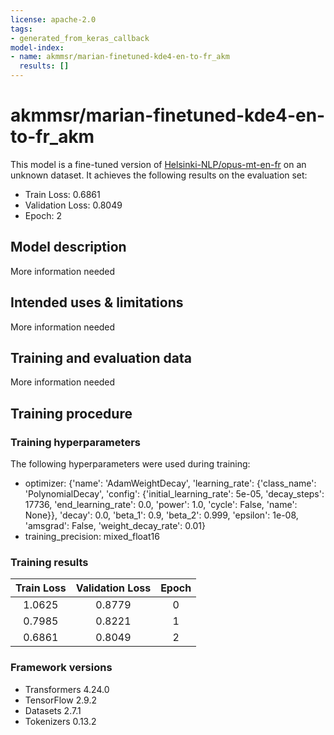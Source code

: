 ```yaml
---
license: apache-2.0
tags:
- generated_from_keras_callback
model-index:
- name: akmmsr/marian-finetuned-kde4-en-to-fr_akm
  results: []
---
```


<!-- This model card has been generated automatically according to the information Keras had access to. You should
probably proofread and complete it, then remove this comment. -->

# akmmsr/marian-finetuned-kde4-en-to-fr_akm

This model is a fine-tuned version of [Helsinki-NLP/opus-mt-en-fr](https://huggingface.co/Helsinki-NLP/opus-mt-en-fr) on an unknown dataset.
It achieves the following results on the evaluation set:
- Train Loss: 0.6861
- Validation Loss: 0.8049
- Epoch: 2

## Model description

More information needed

## Intended uses & limitations

More information needed

## Training and evaluation data

More information needed

## Training procedure

### Training hyperparameters

The following hyperparameters were used during training:
- optimizer: {'name': 'AdamWeightDecay', 'learning_rate': {'class_name': 'PolynomialDecay', 'config': {'initial_learning_rate': 5e-05, 'decay_steps': 17736, 'end_learning_rate': 0.0, 'power': 1.0, 'cycle': False, 'name': None}}, 'decay': 0.0, 'beta_1': 0.9, 'beta_2': 0.999, 'epsilon': 1e-08, 'amsgrad': False, 'weight_decay_rate': 0.01}
- training_precision: mixed_float16

### Training results

| Train Loss | Validation Loss | Epoch |
|:----------:|:---------------:|:-----:|
| 1.0625     | 0.8779          | 0     |
| 0.7985     | 0.8221          | 1     |
| 0.6861     | 0.8049          | 2     |


### Framework versions

- Transformers 4.24.0
- TensorFlow 2.9.2
- Datasets 2.7.1
- Tokenizers 0.13.2
